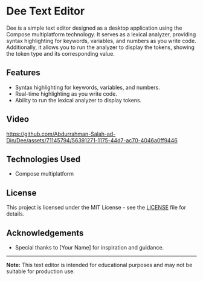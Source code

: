 # Dee Text Editor

Dee is a simple text editor designed as a desktop application using the Compose multiplatform technology. It serves as a lexical analyzer, providing syntax highlighting for keywords, variables, and numbers as you write code. Additionally, it allows you to run the analyzer to display the tokens, showing the token type and its corresponding value.

## Features

- Syntax highlighting for keywords, variables, and numbers.
- Real-time highlighting as you write code.
- Ability to run the lexical analyzer to display tokens.

## Video
https://github.com/Abdurrahman-Salah-ad-Din/Dee/assets/71145794/56391271-1175-44d7-ac70-4046a0ff9446



## Technologies Used

- Compose multiplatform

## License

This project is licensed under the MIT License - see the [LICENSE](LICENSE) file for details.

## Acknowledgements

- Special thanks to [Your Name] for inspiration and guidance.

---
**Note:** This text editor is intended for educational purposes and may not be suitable for production use.
